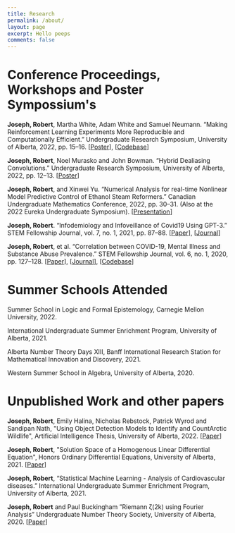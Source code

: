 ```yaml
---
title: Research
permalink: /about/
layout: page
excerpt: Hello peeps
comments: false
---
```

# Conference Proceedings, Workshops and Poster Sympossium's

**Joseph, Robert**, Martha White, Adam White and Samuel Neumann. “Making Reinforcement Learning Experiments More Reproducible and Computationally Efficient.” Undergraduate Research Symposium, University of Alberta, 2022, pp. 15–16. [[Poster](https://www.scribd.com/document/589614018/RL-Poster#from_embed)], [[Codebase](https://github.com/Robertboy18/MinAtar-Faster)]

<!--<sup> **Abstract**: The Arcade Learning Environment (ALE) is a well-known testing ground for reinforcement learning agents. MinAtar, short for miniature Atari, was introduced in 2018 by researchers at the University of Alberta and Google Brain/Deepmind as a new set of environments that capture the general mechanics of specific Atari games while simplifying the representational complexity to focus more on the behavioral challenges. Seaquest, Breakout, Asterix, Freeway, and Space Invaders are all counterparts of Atari games in MinAtar. Currently, the implementation of these gaming environments is slow, and we refactored the whole codebase to reduce training time by roughly 50% across all environments and also included a Just in time compiler (Numba) that makes the code even faster. This is a huge improvement for researchers to train their algorithms on these environments and get the results faster. Secondly, we propose a new approach to select the best hyperparameters after a hyperparameter sweep wherein the old method just used to choose the best hyper that resulted in largest area under the learning curve (AUC) but suffered from not taking into account the hyperparameter sensitivity etc. We compare the Soft Actor Critic (SAC) Discrete CNN and Vanilla ActorCritic (VAC) Discrete CNN agents’ mean learning curves in several contexts utilizing this new approach. We hope that MinAtar and this new hyperparameter approach can allow researchers to use it as a testbed for Reinforcement Learning and Artificial Intelligence Agents.</sup>-->

**Joseph, Robert**, Noel Murasko and John Bowman. “Hybrid Dealiasing Convolutions.” Undergraduate Research Symposium, University of Alberta, 2022, pp. 12–13. [[Poster](https://www.scribd.com/document/589613666/Hybrid-Poster#from_embed)]

<!--<sup> **Abstract**: The convolution theorem provides a method for efficiently computing convolutions using Fast Fourier Transforms (FFTs), with the caveat that the convolution is periodic. Many applications such as nonlinear PDEs require a linear convolution, which can be computed using the convolution theorem, provided that the data is sufficiently padded with zeros. Implicit dealiasing provides an alternative to explicit dealiasing: the FFTs are formulated to implicitly take account of the known zero values, avoiding the need for explicit zero padding. Recently, implicit dealiasing has been extended to handle arbitrary data and padding lengths. To maximize performance, the padding is chosen to be fully implicit, fully explicit, or somewhere in between. We offer unique solutions that expand hybrid dealiasing to issues with uneven input or minimum padded sizes, reducing memory and computation time. We also expand this to 1D/2D scenarios (3D is still in process), where we now have image convolution and construct the first hybrid dealiasing solution, which is around 10 times quicker than typical explicit padding approaches. We also expand this to multi-convolution, applying the convolution to a sequence of data, N arrays rather than just two, and demonstrate a conventional grid search hyperparameters search strategy that selects the optimal hyperparameters that result in the shortest convolution time. Finally, we are developing them for existing state-of-the-art fast Fourier transform libraries such as FFTW++, which can result in low memory FFT algorithms that are faster, and we are comparing the performance of our approach to the standard approach in Convolution Neural Networks, Machine Learning, turbulence simulations, signal filtering etc. Therefore, we expect hybrid dealiasing to become the standard method for convolutions in the future.</sup>-->

**Joseph, Robert**, and Xinwei Yu. “Numerical Analysis for real-time Nonlinear Model Predictive Control of Ethanol Steam Reformers.” Canadian Undergraduate Mathematics Conference, 2022, pp. 30–31. (Also at the 2022 Eureka Undergraduate Symposium). [[Presentation](https://www.scribd.com/document/589615195/cumc#from_embed)] 

<!--<sup> **Abstract**: The utilization of renewable energy technologies, particularly hydrogen, has seen a boom in interest and spread worldwide. Ethanol steam reformation (ESR) is one of the primary methods capable of producing hydrogen efficiently and reliably. This paper provides an in-depth study of the reformulated sys tem, both theoretically and numerically, and a plan to explore the possibility of converting the system into its conservation form. We aim to enable a mech anistic model to be employed in real-time control calculations while explicitly accounting for input, state and output constraints with minimal computation cost. Lastly, we offer an overview of several numerical approaches for solving the general first-order quasi-linear hyperbolic equation to the model for ESR. We conclude by presenting some results that would enable these ODE/PDE solvers to be used in non-linear model predictive control algorithms and discuss the limitations of our approach and directions for future work.</sup>-->


**Joseph, Robert**. “Infodemiology and Infoveillance of Covid19 Using GPT-3.” STEM Fellowship Journal, vol. 7, no. 1, 2021, pp. 87–88. [[Paper](https://www.scribd.com/document/510636938/Research-GPT3)], [[Journal](https://doi.org/10.17975/sfj-2021-003)]

<!--<sup> **Abstract**: Fake news detection is the task of detecting forms of news consisting of deliberate disinformation or hoaxes spread via traditional news media (print and broadcast) or online social media. Fake news is especially rampant in the current COVID-19 pandemic, leading to people believing and blindly following in false and potentially harmful claims and stories. Detecting fake news quickly can alleviate the spread of panic, chaos and potential health hazards as well reducing stress and other mental health issues. Using the Generative Pretrained Transformer 3 (GPT-3) which is an autoregressive language model that uses deep learning to produce humanlike text, classify text,design, generate code and various other use cases. Using the classifications endpoint provides the ability to leverage a labeled set of examples without fine- tuning and can be used for any text-to-label task and hence by using various data sets which contain fake and real Covid19 tweets/news GPT-3 was trained on the dataset and achieved a 98% accuracy by correctly classifying fake news and real news. Apart from using GPT-3 we also used a Passive Aggressive Classifier which is an online machine learning algorithm which also achieved an accuracy of 91%. We also provide future discussions and the limitations of the Deep Learning Model ( GPT-3 ) as well as the simple Machine Learning model ( Passive Aggressive Classifier). We hope to combat the misinformation of Covid19 spread online with these two models.</sup>-->

**Joseph, Robert**, et al. “Correlation between COVID-19, Mental Illness and Substance Abuse Prevalence.” STEM Fellowship Journal, vol. 6, no. 1, 2020, pp. 127–128. [[Paper](https://www.scribd.com/document/464077531/National-Undergraduate-Big-Data-Challenge-2020#from_embed)], [[Journal](https://doi.org/10.17975/sfj-2020-004)], [[Codebase](https://gist.github.com/Robertboy18/2168d899ea5cb0732d4290bbba1ca515#file-big-data-science-2020-ipynb)]

<!--<sup> **Abstract**: The aim of this paper is to determine if the experience of 
the COVID-19 pandemic correlates with worsened mental 
health and increased substance use among the affected 
populations. Data sets from the National Addiction & HIV Data 
Archive Program (NAHDAP) and Statistics Canada (StatCan) 
were analyzed, with the aim of determining the trends in 
mental health and alcohol purchases during the COVID-19 
pandemic. Using machine learning model techniques, a 
strong association between the two was discovered. It was 
also predicted that similar future situations would yield 
the same results. Statistical tools within Python, R, and SAS 
were used to explore the data and analyse it using various 
techniques., including linear regression. As a result, our 
findings demonstrate that coronavirus pandemics correlate 
with increased mental illness and substance use within 
the affected populations. If its effects are similar to SARS, 
however, considering that COVID-19 has had a much more 
widespread impact, significant increases in mental illness 
and substance abuse can be expected in the months and 
years to come. The analysis determined that there is a strong 
correlation between the COVID-19 pandemic, mental illness 
and alcohol and drug use. Limitations to this conclusion 
involve the fact that the pandemic is still ongoing and the 
datasets used were relatively new and small.</sup>-->

# Summer Schools Attended

Summer School in Logic and Formal Epistemology, Carnegie Mellon University, 2022.

International Undergraduate Summer Enrichment Program, University of Alberta, 2021.

Alberta Number Theory Days XIII, Banff International Research Station for Mathematical Innovation and Discovery, 2021.

Western Summer School in Algebra, University of Alberta, 2020.

# Unpublished Work and other papers

**Joseph, Robert**, Emily Halina, Nicholas Rebstock, Patrick Wyrod and Sandipan Nath, "Using Object Detection Models to Identify and CountArctic Wildlife", Artificial Intelligence Thesis, University of Alberta, 2022. [[Paper](https://www.scribd.com/document/601108521/AI-Capstone-project)]

**Joseph, Robert**, "Solution Space of a Homogenous Linear Differential Equation", Honors Ordinary Differential Equations, University of Alberta, 2021. [[Paper](https://github.com/Robertboy18/UAlberta-Mathematics/blob/main/MATH%20336/Research.pdf)]

**Joseph, Robert**, “Statistical Machine Learning - Analysis of Cardiovascular diseases.” International Undergraduate Summer Enrichment Program, University of Alberta, 2021.

**Joseph, Robert** and Paul Buckingham ”Riemann ζ(2k) using Fourier Analysis” Undergraduate Number Theory Society, University of Alberta, 2020. [[Paper](https://www.scribd.com/document/462045997/Riemann-zeta-2k-Using-Fourier-Analysis#from_embed)]